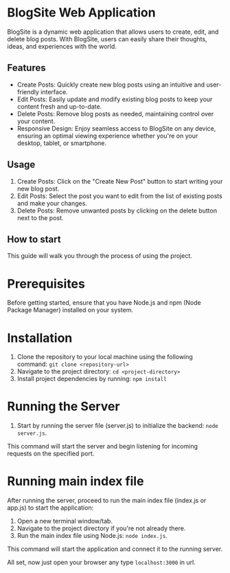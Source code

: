 # BlogSite Web Application
BlogSite is a dynamic web application that allows users to create, edit, and delete blog posts. With BlogSite, users can easily share their thoughts, ideas, and experiences with the world.

## Features
- Create Posts: Quickly create new blog posts using an intuitive and user-friendly interface.
- Edit Posts: Easily update and modify existing blog posts to keep your content fresh and up-to-date.
- Delete Posts: Remove blog posts as needed, maintaining control over your content.
- Responsive Design: Enjoy seamless access to BlogSite on any device, ensuring an optimal viewing experience whether you're on your desktop, tablet, or smartphone.


## Usage
1. Create Posts: Click on the "Create New Post" button to start writing your new blog post.
2. Edit Posts: Select the post you want to edit from the list of existing posts and make your changes.
3. Delete Posts: Remove unwanted posts by clicking on the delete button next to the post.


## How to start
This guide will walk you through the process of using the project.

  # Prerequisites
  Before getting started, ensure that you have Node.js and npm (Node Package Manager) installed on your system.
  # Installation
  1. Clone the repository to your local machine using the following command:
      `git clone <repository-url>`
  2. Navigate to the project directory:
      `cd <project-directory>`
  3. Install project dependencies by running:
      `npm install`

  # Running the Server
  1. Start by running the server file (server.js) to initialize the backend:
      `node server.js`.
     
This command will start the server and begin listening for incoming requests on the specified port.

  # Running main index file
  After running the server, proceed to run the main index file (index.js or app.js) to start the application:
  1. Open a new terminal window/tab.
  2. Navigate to the project directory if you're not already there.
  3. Run the main index file using Node.js:
       `node index.js`.
     
This command will start the application and connect it to the running server.

All set, now just open your browser any type `localhost:3000` in url.
